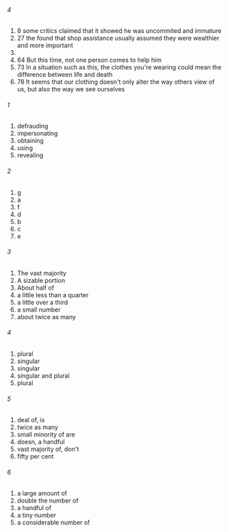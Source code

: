 ###### 4
1. 8 some critics claimed that it showed he was uncommited and immature
2. 27 the found that shop assistance usually assumed they were wealthier and more important
3. 
4. 64 But this time, not one person comes to help him
5. 73 In a situation such as this, the clothes you're wearing could mean the difference between life and death
6. 78 It seems that our clothing doesn't only alter the way others view of us, but also the way we see ourselves

###### 1
1. defrauding
2. impersonating
3. obtaining
4. using
5. revealing

###### 2
1. g
2. a 
3. f
4. d
5. b
6. c
7. e

###### 3
1. The vast majority
2. A sizable portion
3. About half of
4. a little less than a quarter
5. a little over a third
6. a small number
7. about twice as many

###### 4
1. plural
2. singular
3. singular
4. singular and plural
5. plural

###### 5
1. deal of, is
2. twice as  many
3. small minority of are
4. doesn, a handful
5. vast majority of, don't
6. fifty per cent

###### 6
1. a large amount of
2. double the number of 
3. a handful of 
4. a tiny number
5. a considerable number of


